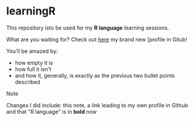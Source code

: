 # learningR
This repository isto be used for my **R language** learning sessions.

What are you waiting for? Check out [here](https://github.com/SirThanxalot) my brand new [profile in Gitub!

You'll be amazed by:
* how empty it is
* how full it isn't
* and how it, generally, is exactly as the previous two bullet points described



> [!NOTE]
> Changes I did include: this note, a link leading to my own profile in Github and that "R language" is in **bold** now
